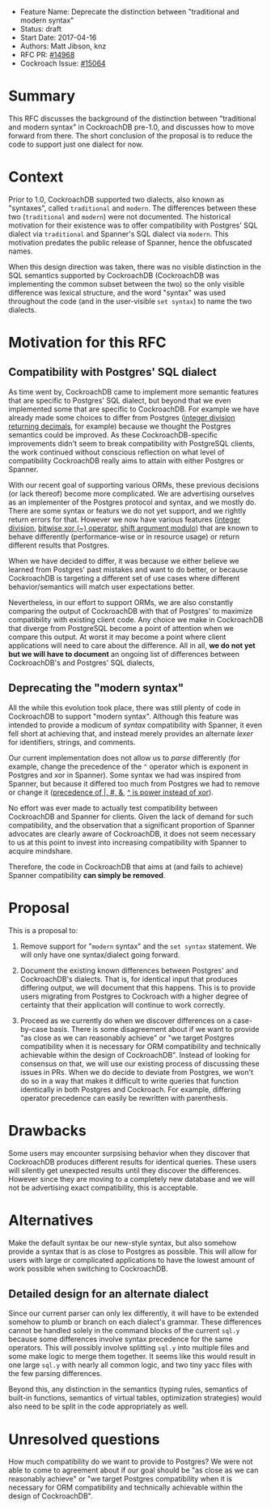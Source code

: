 - Feature Name: Deprecate the distinction between "traditional and modern syntax"
- Status: draft
- Start Date: 2017-04-16
- Authors: Matt Jibson, knz
- RFC PR: [#14968](https://github.com/cockroachdb/cockroach/pull/14968)
- Cockroach Issue: [#15064](https://github.com/cockroachdb/cockroach/pull/15064)

# Summary

This RFC discusses the background of the distinction between "traditional
and modern syntax" in CockroachDB pre-1.0, and discusses how to move forward
from there. The short conclusion of the proposal is to reduce the code to
support just one dialect for now.

# Context

Prior to 1.0, CockroachDB supported two dialects, also known as "syntaxes",
called `traditional` and `modern`.  The differences between these two
(`traditional` and `modern`) were not documented. The historical motivation
for their existence was to offer compatibility with Postgres' SQL dialect
via `traditional` and Spanner's SQL dialect via `modern`. This motivation
predates the public release of Spanner, hence the obfuscated names.

When this design direction was taken, there was no visible distinction in
the SQL semantics supported by CockroachDB (CockroachDB was implementing the
common subset between the two) so the only visible difference was lexical
structure, and the word "syntax" was used throughout the code (and in the
user-visible `set syntax`) to name the two dialects.

# Motivation for this RFC

## Compatibility with Postgres' SQL dialect

As time went by, CockroachDB came to implement more semantic features
that are specific to Postgres' SQL dialect, but beyond that we even
implemented some that are specific to CockroachDB.  For example we have
already made some choices to differ from Postgres ([integer division
returning decimals](https://github.com/cockroachdb/cockroach/pull/3308),
for example) because we thought the Postgres semantics could be improved.
As these CockroachDB-specific improvements didn't seem to break compatibility
with PostgreSQL clients, the work continued without conscious reflection on
what level of compatibility CockroachDB really aims to attain with either
Postgres or Spanner.

With our recent goal of supporting various ORMs, these previous decisions
(or lack thereof) become more complicated. We are advertising ourselves
as an implementer of the Postgres protocol and syntax, and we mostly
do. There are some syntax or featurs we do not yet support, and we rightly
return errors for that. However we now have various features ([integer
division](https://github.com/cockroachdb/cockroach/pull/3308), [bitwise xor
(~) operator](https://github.com/cockroachdb/cockroach/pull/14908), [shift
argument modulo](https://github.com/cockroachdb/cockroach/issues/14874))
that are known to behave differently (performance-wise or in resource usage)
or return different results that Postgres.

When we have decided to differ, it was because we either believe we learned
from Postgres' past mistakes and want to do better, or because CockroachDB
is targeting a different set of use cases where different behavior/semantics
will match user expectations better.

Nevertheless, in our effort to support ORMs, we are also constantly comparing
the output of CockroachDB with that of Postgres' to maximize compatibility
with existing client code. Any choice we make in CockroachDB that diverge
from PostgreSQL become a point of attention when we compare this output. At
worst it may become a point where client applications will need to care about
the difference. All in all, **we do not yet but we will have to document** an
ongoing list of differences between CockroachDB's and Postgres' SQL dialects,

## Deprecating the "modern syntax"

All the while this evolution took place, there was still plenty of code in
CockroachDB to support "modern syntax".  Although this feature was intended
to provide a modicum of *syntax* compatibility with Spanner, it even fell
short at achieving that, and instead merely provides an alternate *lexer*
for identifiers, strings, and comments.

Our current implementation does not allow us to *parse* differently
(for example, change the precedence of the `^` operator which
is exponent in Postgres and xor in Spanner). Some syntax we
had was inspired from Spanner, but because it differed too much
from Postgres we had to remove or change it ([precedence of |, #,
&](https://github.com/cockroachdb/cockroach/pull/14944), [^ is power instead
of xor](https://github.com/cockroachdb/cockroach/pull/14882)).

No effort was ever made to actually test compatibility between CockroachDB
and Spanner for clients. Given the lack of demand for such compatibility,
and the observation that a significant proportion of Spanner advocates are
clearly aware of CockroachDB, it does not seem necessary to us at this point
to invest into increasing compatibility with Spanner to acquire mindshare.

Therefore, the code in CockroachDB that aims at (and fails to achieve)
Spanner compatibility **can simply be removed**.

# Proposal

This is a proposal to:

1. Remove support for "`modern` syntax" and the `set syntax` statement. We
will only have one syntax/dialect going forward.

2. Document the existing known differences between Postgres' and CockroachDB's
dialects. That is, for identical input that produces differing output, we will
document that this happens. This is to provide users migrating from Postgres
to Cockroach with a higher degree of certainty that their application will
continue to work correctly.

3. Proceed as we currently do when we discover differences on a case-by-case
basis. There is some disagreement about if we want to provide "as close as
we can reasonably achieve" or "we target Postgres compatibility when it is
necessary for ORM compatibility and technically achievable within the design
of CockroachDB". Instead of looking for consensus on that, we will use our
existing process of discussing these issues in PRs. When we do decide to
deviate from Postgres, we won't do so in a way that makes it difficult to write
queries that function identically in both Postgres and Cockroach. For example,
differing operator precedence can easily be rewritten with parenthesis.

# Drawbacks

Some users may encounter surpsising behavior when they discover that
CockroachDB produces different results for identical queries. These users will
silently get unexpected results until they discover the differences. However
since they are moving to a completely new database and we will not be
advertising exact compatibility, this is acceptable.

# Alternatives

Make the default syntax be our new-style syntax, but also somehow provide a
syntax that is as close to Postgres as possible. This will allow for users
with large or complicated applications to have the lowest amount of work
possible when switching to CockroachDB.

## Detailed design for an alternate dialect

Since our current parser can only lex differently, it will have to be
extended somehow to plumb or branch on each dialect's grammar. These
differences cannot be handled solely in the command blocks of the current
`sql.y` because some differences involve syntax precedence for the same
operators. This will possibly involve splitting `sql.y` into multiple files
and some make logic to merge them together. It seems like this would result
in one large `sql.y` with nearly all common logic, and two tiny yacc files
with the few parsing differences.

Beyond this, any distinction in the semantics (typing rules, semantics of
built-in functions, semantics of virtual tables, optimization strategies)
would also need to be split in the code appropriately as well.

# Unresolved questions

How much compatibility do we want to provide to Postgres? We were not able to
come to agreement about if our goal should be "as close as we can reasonably
achieve" or "we target Postgres compatibility when it is necessary for ORM
compatibility and technically achievable within the design of CockroachDB".

